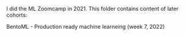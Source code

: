 I did the ML Zoomcamp in 2021. This folder contains content of later cohorts:

BentoML - Production ready machine learneing (week 7, 2022)
